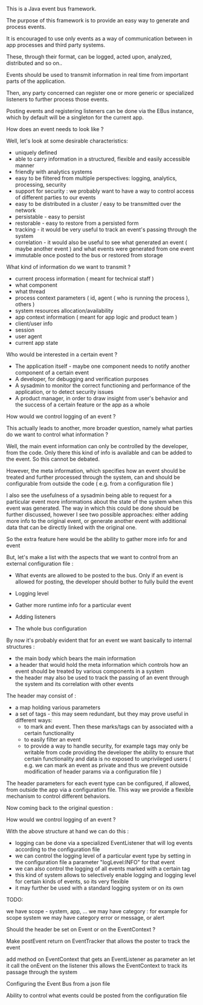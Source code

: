 This is a Java event bus framework. 

The purpose of this framework is to provide an easy way to generate and process events. 

It is encouraged to use only events as a way of communication between in app processes and third party systems.

These, through their format, can be logged, acted upon, analyzed, distributed and so on..

Events should be used to transmit information in real time from important parts of the application.

Then, any party concerned can register one or more generic or specialized listeners to further process those events.

Posting events and registering listeners can be done via the EBus instance, which by default will be a singleton for the current app.

 
 How does an event needs to look like ? 
 
 Well, let's look at some desirable characteristics:
 
 * uniquely defined
 * able to carry information in a structured, flexible and easily accessible manner
 * friendly with analytics systems
 * easy to be filtered from multiple perspectives: logging, analytics, processing, security
 * support for security : we probably want to have a way to control access of different parties to our events
 * easy to be distributed in a cluster / easy to be transmitted over the network
 * persistable - easy to persist
 * restorable - easy to restore from a persisted form
 * tracking - it would be very useful to track an event's passing through the system
 * correlation - it would also be useful to see what generated an event ( maybe another event ) and what events were generated from one event
 * immutable once posted to the bus or restored from storage
 
 
 What kind of information do we want to transmit ? 
 
 * current process information ( meant for technical staff ) 
  * what component
  * what thread
  * process context parameters ( id, agent ( who is running the process ), others )
  * system resources allocation/availability
 * app context information ( meant for app logic and product team )
  * client/user info
  * session
  * user agent
  * current app state
 
 
 Who would be interested in a certain event ? 
 
 * The application itself - maybe one component needs to notify another component of a certain event
 * A developer, for debugging and verification purposes
 * A sysadmin to monitor the correct functioning and performance of the application, or to detect security issues
 * A product manager, in order to draw insight from user's behavior and the success of a certain feature or the app as a whole
 
 
 How would we control logging of an event ? 
 
 This actually leads to another, more broader question, namely what parties do we want to control what information ? 
 
 Well, the main event information can only be controlled by the developer, from the code. Only there this kind of info 
 is available and can be added to the event. So this cannot be debated. 
 
 However, the meta information, which specifies how an event should be treated and further processed through the system,
 can and should be configurable from outside the code ( e.g. from a configuration file ) 
 
 I also see the usefulness of a sysadmin being able to request for a particular event more informations about the state of the system when this event was generated. The way in which this could be done should be further discussed, however I see two possible approaches: either adding more info to the original event, or generate another event with additional data that can be directly linked with the original one.
 
 So the extra feature here would be the ability to gather more info for and event
 
 
But, let's make a list with the aspects that we want to control from an external configuration file :

- What events are allowed to be posted to the bus. Only if an event is allowed for posting, the developer should bother to fully build the event

- Logging level

- Gather more runtime info for a particular event

- Adding listeners

- The whole bus configuration 

 
 
 
 
 
 
 
 By now it's probably evident that for an event we want basically to internal structures : 
 
 * the main body which bears the main information
 * a header that would hold the meta information which controls how an event should be treated by various components in 
 a system
 * the header may also be used to track the passing of an event through the system and its correlation with other events
 
 
 The header may consist of :
 
 * a map holding various parameters 
 * a set of tags - this may seem redundant, but they may prove useful in different ways:
   * to mark and event. Then these marks/tags can by associated with a certain functionality
   * to easily filter an event
   * to provide a way to handle security, for example tags may only be writable from code providing the developer the
   ability to ensure that certain functionality and data is no exposed to unprivileged users ( e.g. we can mark an event
   as private and thus we prevent outside modification of header params via a configuration file ) 
   
   
The header parameters for each event type can be configured, if allowed, from outside the app via a configuration file. 
This way we provide a flexible mechanism to control different behaviors.

Now coming back to the original question :  

How would we control logging of an event ? 

With the above structure at hand we can do this : 

* logging can be done via a specialized EventListener that will log events according to the configuration file
* we can control the logging level of a particular event type by setting in the configuration file a parameter "logLevel:INFO" for that event
* we can also control the logging of all events marked with a certain tag
* this kind of system allows to selectively enable logging and logging level for certain kinds of events, so its very flexible
* it may further be used with a standard logging system or on its own




   
   
TODO:

we have scope - system, app, ...
we may have category : for example for scope system we may have category error or message, or alert
   


Should the header be set on Event or on the EventContext ? 


    

 
 
 
Make postEvent return on EventTracker that allows the poster to track the event

add method on EventContext that gets an EventListener as parameter an let it call the onEvent on the listener
this allows the EventContext to track its passage through the system 
 
 
Configuring the Event Bus from a json file
 
 
 
 
 
 
Ability to control what events could be posted from the configuration file
 
 
 